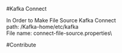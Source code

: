 #Kafka Connect

In Order to Make File Source Kafka Connect\
path: /Kafka-home/etc/kafka\
File name: connect-file-source.properties\

#Contribute